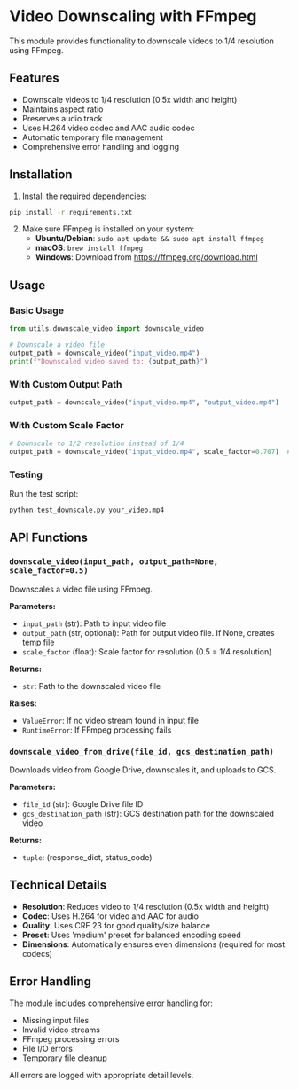 # Video Downscaling with FFmpeg

This module provides functionality to downscale videos to 1/4 resolution using FFmpeg.

## Features

- Downscale videos to 1/4 resolution (0.5x width and height)
- Maintains aspect ratio
- Preserves audio track
- Uses H.264 video codec and AAC audio codec
- Automatic temporary file management
- Comprehensive error handling and logging

## Installation

1. Install the required dependencies:
```bash
pip install -r requirements.txt
```

2. Make sure FFmpeg is installed on your system:
   - **Ubuntu/Debian**: `sudo apt update && sudo apt install ffmpeg`
   - **macOS**: `brew install ffmpeg`
   - **Windows**: Download from https://ffmpeg.org/download.html

## Usage

### Basic Usage

```python
from utils.downscale_video import downscale_video

# Downscale a video file
output_path = downscale_video("input_video.mp4")
print(f"Downscaled video saved to: {output_path}")
```

### With Custom Output Path

```python
output_path = downscale_video("input_video.mp4", "output_video.mp4")
```

### With Custom Scale Factor

```python
# Downscale to 1/2 resolution instead of 1/4
output_path = downscale_video("input_video.mp4", scale_factor=0.707)  # sqrt(0.5)
```

### Testing

Run the test script:
```bash
python test_downscale.py your_video.mp4
```

## API Functions

### `downscale_video(input_path, output_path=None, scale_factor=0.5)`

Downscales a video file using FFmpeg.

**Parameters:**
- `input_path` (str): Path to input video file
- `output_path` (str, optional): Path for output video file. If None, creates temp file
- `scale_factor` (float): Scale factor for resolution (0.5 = 1/4 resolution)

**Returns:**
- `str`: Path to the downscaled video file

**Raises:**
- `ValueError`: If no video stream found in input file
- `RuntimeError`: If FFmpeg processing fails

### `downscale_video_from_drive(file_id, gcs_destination_path)`

Downloads video from Google Drive, downscales it, and uploads to GCS.

**Parameters:**
- `file_id` (str): Google Drive file ID
- `gcs_destination_path` (str): GCS destination path for the downscaled video

**Returns:**
- `tuple`: (response_dict, status_code)

## Technical Details

- **Resolution**: Reduces video to 1/4 resolution (0.5x width and height)
- **Codec**: Uses H.264 for video and AAC for audio
- **Quality**: Uses CRF 23 for good quality/size balance
- **Preset**: Uses 'medium' preset for balanced encoding speed
- **Dimensions**: Automatically ensures even dimensions (required for most codecs)

## Error Handling

The module includes comprehensive error handling for:
- Missing input files
- Invalid video streams
- FFmpeg processing errors
- File I/O errors
- Temporary file cleanup

All errors are logged with appropriate detail levels.
